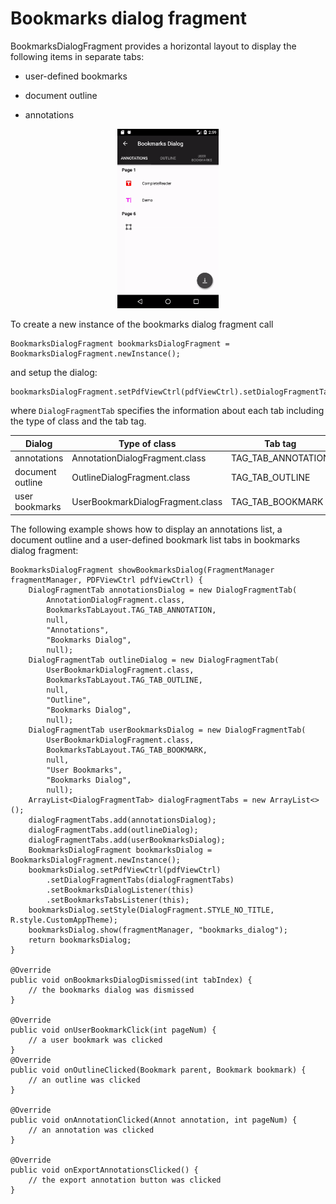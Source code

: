 # Bookmarks dialog fragment

BookmarksDialogFragment provides a horizontal layout to display the following items in separate tabs:

   * user-defined bookmarks

   * document outline

   * annotations

<p align="center"><img src="gif/bookmarks.gif?raw=true" width="32%"></p>

To create a new instance of the bookmarks dialog fragment call
```android
BookmarksDialogFragment bookmarksDialogFragment = BookmarksDialogFragment.newInstance();
```
and setup the dialog:
```android
bookmarksDialogFragment.setPdfViewCtrl(pdfViewCtrl).setDialogFragmentTabs(dialogFragmentTabs);
```
where `DialogFragmentTab` specifies the information about each tab including the type of class and the tab tag.


| Dialog           | Type of class                    | Tab tag            |
|------------------|----------------------------------|--------------------|
| annotations      | AnnotationDialogFragment.class   | TAG_TAB_ANNOTATION |
| document outline | OutlineDialogFragment.class      | TAG_TAB_OUTLINE    |
| user bookmarks   | UserBookmarkDialogFragment.class | TAG_TAB_BOOKMARK   |

The following example shows how to display an annotations list, a document outline and a user-defined bookmark list tabs in bookmarks dialog fragment:

```android
BookmarksDialogFragment showBookmarksDialog(FragmentManager fragmentManager, PDFViewCtrl pdfViewCtrl) {
    DialogFragmentTab annotationsDialog = new DialogFragmentTab(
        AnnotationDialogFragment.class,
        BookmarksTabLayout.TAG_TAB_ANNOTATION,
        null,
        "Annotations",
        "Bookmarks Dialog",
        null);
    DialogFragmentTab outlineDialog = new DialogFragmentTab(
        UserBookmarkDialogFragment.class,
        BookmarksTabLayout.TAG_TAB_OUTLINE,
        null,
        "Outline",
        "Bookmarks Dialog",
        null);
    DialogFragmentTab userBookmarksDialog = new DialogFragmentTab(
        UserBookmarkDialogFragment.class,
        BookmarksTabLayout.TAG_TAB_BOOKMARK,
        null,
        "User Bookmarks",
        "Bookmarks Dialog",
        null);
    ArrayList<DialogFragmentTab> dialogFragmentTabs = new ArrayList<>();
    dialogFragmentTabs.add(annotationsDialog);
    dialogFragmentTabs.add(outlineDialog);
    dialogFragmentTabs.add(userBookmarksDialog);
    BookmarksDialogFragment bookmarksDialog = BookmarksDialogFragment.newInstance();
    bookmarksDialog.setPdfViewCtrl(pdfViewCtrl)
        .setDialogFragmentTabs(dialogFragmentTabs)
        .setBookmarksDialogListener(this)
        .setBookmarksTabsListener(this);
    bookmarksDialog.setStyle(DialogFragment.STYLE_NO_TITLE, R.style.CustomAppTheme);
    bookmarksDialog.show(fragmentManager, "bookmarks_dialog");
    return bookmarksDialog;
}

@Override
public void onBookmarksDialogDismissed(int tabIndex) {
    // the bookmarks dialog was dismissed
}

@Override
public void onUserBookmarkClick(int pageNum) {
    // a user bookmark was clicked
}
@Override
public void onOutlineClicked(Bookmark parent, Bookmark bookmark) {
    // an outline was clicked
}

@Override
public void onAnnotationClicked(Annot annotation, int pageNum) {
    // an annotation was clicked
}

@Override
public void onExportAnnotationsClicked() {
    // the export annotation button was clicked
}
```
